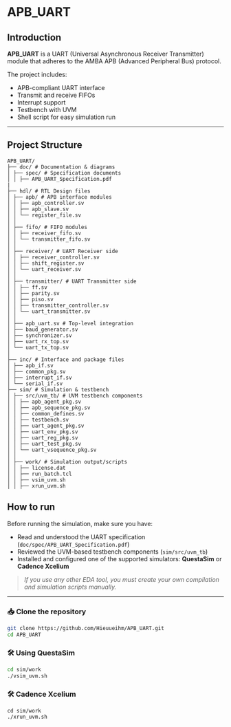# APB_UART

## Introduction

**APB_UART** is a UART (Universal Asynchronous Receiver Transmitter) module that adheres to the AMBA APB (Advanced Peripheral Bus) protocol.

The project includes:
- APB-compliant UART interface
- Transmit and receive FIFOs
- Interrupt support
- Testbench with UVM
- Shell script for easy simulation run

---

## Project Structure
```
APB_UART/
├── doc/ # Documentation & diagrams
│ ├── spec/ # Specification documents
│ │ ├── APB_UART_Specification.pdf
|
├── hdl/ # RTL Design files
│ ├── apb/ # APB interface modules
│ │ ├── apb_controller.sv
│ │ ├── apb_slave.sv
│ │ └── register_file.sv
│ │
│ ├── fifo/ # FIFO modules
│ │ ├── receiver_fifo.sv
│ │ └── transmitter_fifo.sv
│ │
│ ├── receiver/ # UART Receiver side
│ │ ├── receiver_controller.sv
│ │ ├── shift_register.sv
│ │ └── uart_receiver.sv
│ │
│ ├── transmitter/ # UART Transmitter side
│ │ ├── ff.sv
│ │ ├── parity.sv
│ │ ├── piso.sv
│ │ ├── transmitter_controller.sv
│ │ └── uart_transmitter.sv
│ │
│ ├── apb_uart.sv # Top-level integration
│ ├── baud_generator.sv
│ ├── synchronizer.sv
│ ├── uart_rx_top.sv
│ └── uart_tx_top.sv
│
├── inc/ # Interface and package files
│ ├── apb_if.sv
│ ├── common_pkg.sv
│ ├── interrupt_if.sv
│ └── serial_if.sv
├── sim/ # Simulation & testbench
│ ├── src/uvm_tb/ # UVM testbench components
│ │ ├── apb_agent_pkg.sv
│ │ ├── apb_sequence_pkg.sv
│ │ ├── common_defines.sv
│ │ ├── testbench.sv
│ │ ├── uart_agent_pkg.sv
│ │ ├── uart_env_pkg.sv
│ │ ├── uart_reg_pkg.sv
│ │ ├── uart_test_pkg.sv
│ │ └── uart_vsequence_pkg.sv
│ │
│ ├── work/ # Simulation output/scripts
│ │ ├── license.dat
│ │ ├── run_batch.tcl
│ │ ├── vsim_uvm.sh
│ │ ├── xrun_uvm.sh
```
## How to run

Before running the simulation, make sure you have:
- Read and understood the UART specification (`doc/spec/APB_UART_Specification.pdf`)
- Reviewed the UVM-based testbench components (`sim/src/uvm_tb`)
- Installed and configured one of the supported simulators: **QuestaSim** or **Cadence Xcelium**

> *If you use any other EDA tool, you must create your own compilation and simulation scripts manually.*

---

### 📥 Clone the repository

```bash
git clone https://github.com/Hieuueihm/APB_UART.git
cd APB_UART
```

### 🛠 Using QuestaSim

```bash
cd sim/work
./vsim_uvm.sh
```
### 🛠 Cadence Xcelium
```
cd sim/work
./xrun_uvm.sh
```